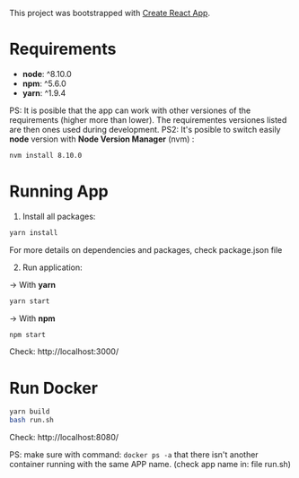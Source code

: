 This project was bootstrapped with [Create React App](https://github.com/facebook/create-react-app).

# Requirements
- **node**: ^8.10.0
- **npm**: ^5.6.0
- **yarn**: ^1.9.4

PS: It is posible that the app can work with other versiones of the requirements (higher more than lower). The requirementes versiones listed are then ones used during development. 
PS2: It's posible to switch easily **node** version with **Node Version Manager** (nvm) :
```bash
nvm install 8.10.0
```
# Running App

1. Install all packages:

```bash
yarn install
```

For more details on dependencies and packages, check package.json file

2. Run application:

-> With **yarn**

```bash
yarn start
```

-> With **npm**

```bash
npm start
```

Check: http://localhost:3000/

# Run Docker

```bash
yarn build
bash run.sh
```

Check: http://localhost:8080/

PS: make sure with command:  `docker ps -a` that there isn't another container running with the same APP name.  (check app name in: file run.sh)